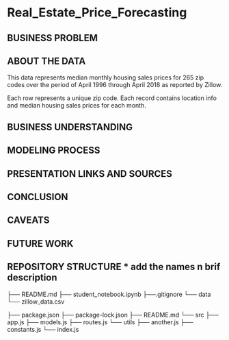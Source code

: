# Real_Estate_Price_Forecasting

## BUSINESS PROBLEM

## ABOUT THE DATA
This data represents median monthly housing sales prices for 265 zip codes over the period of April 1996 through April 2018 as reported by Zillow.

Each row represents a unique zip code. Each record contains location info and median housing sales prices for each month.

## BUSINESS UNDERSTANDING


## MODELING PROCESS


## PRESENTATION LINKS AND SOURCES



## CONCLUSION


## CAVEATS

## FUTURE WORK



## REPOSITORY STRUCTURE * add the names n brif description

├── README.md
├── student_notebook.ipynb
├──.gitignore
└── data
    └── zillow_data.csv



├── package.json
├── package-lock.json
├── README.md
└── src
    ├── app.js
    ├── models.js
    ├── routes.js
    └── utils
        ├── another.js
        ├── constants.js
        └── index.js



